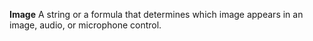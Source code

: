 **Image** A string or a formula that determines which image appears in an image, audio, or microphone control.
